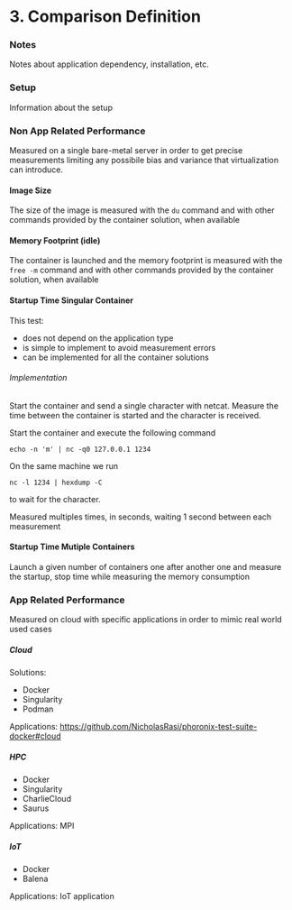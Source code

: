 
# 3. Comparison Definition
### Notes

Notes about application dependency, installation, etc.

### Setup

Information about the setup

### Non App Related Performance

Measured on a single bare-metal server in order to get precise measurements limiting any possibile bias and variance that virtualization can introduce.

#### Image Size
The size of the image is measured with the `du` command and with other commands provided by the container solution, when available

#### Memory Footprint (idle)

The container is launched and the memory footprint is measured with the `free -m` command and with other commands provided by the container solution, when available

#### Startup Time Singular Container

This test:

- does not depend on the application type
- is simple to implement to avoid measurement errors
- can be implemented for all the container solutions

###### Implementation

Start the container and send a single character with netcat. Measure the time between the container is started and the character is received.

Start the container and execute the following command
```
echo -n 'm' | nc -q0 127.0.0.1 1234
```

On the same machine we run
```
nc -l 1234 | hexdump -C
```
to wait for the character.

Measured multiples times, in seconds, waiting 1 second between each measurement

#### Startup Time Mutiple Containers

Launch a given number of containers one after another one and measure the startup, stop time while measuring the memory consumption


### App Related Performance

Measured on cloud with specific applications in order to mimic real world used cases

##### Cloud

Solutions:

- Docker
- Singularity
- Podman

Applications: https://github.com/NicholasRasi/phoronix-test-suite-docker#cloud

##### HPC

- Docker
- Singularity
- CharlieCloud
- Saurus

Applications: MPI

##### IoT

- Docker
- Balena

Applications: IoT application